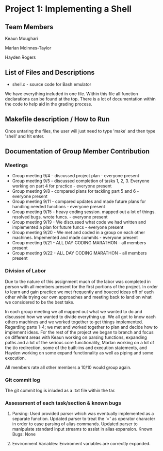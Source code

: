 # Project 1: Implementing a Shell


## Team Members

Keaun Moughari 

Marlan McInnes-Taylor 

Hayden Rogers

## List of Files and Descriptions
* shell.c - source code for Bash emulator

We have everything included in one file.
Within this file all function declarations can be found at the top.
There is a lot of documentation within the code to help aid in the grading process.

## Makefile description / How to Run

Once untaring the files, the user will just need to type 'make' and then type 'shell' and hit enter.

## Documentation of Group Member Contribution

### Meetings
* Group meeting 9/4 - discussed project plan - everyone present
* Group meeting 9/5 - discussed completion of tasks 1, 2, 3. Everyone working on part 4 for practice - everyone present
* Group meeting 9/8 - compared plans for tackling part 5 and 6 - everyone present
* Group meeting 9/11 - compared updates and made future plans for handling needed functions - everyone present
* Group meeting 9/15 - heavy coding session. mapped out a lot of things. resolved bugs. wrote funcs. - everyone present
* Group meeting 9/19 - We discussed what code we had written and implemented a plan for future funcs - everyone present
* Group meeting 9/20 - We met and coded in a group on each other machines. Impemented and made commits - everyone present
* Group meeting 9/21 - ALL DAY CODING MARATHON - all members present
* Group meeting 9/22 - ALL DAY CODING MARATHON - all members present

### Division of Labor
Due to the nature of this assignment much of the labor was completed in person with all members present for the first portions of the project. In order to learn and gain practice we met frequently and bouced ideas off of each other while trying our own approaches and meeting back to land on what we considered to be the best take. 

In each group meeting we all mapped out what we wanted to do and discussed how we wanted to divide everything up.
We all got to know each others machines and we worked together to get things implemented. Regarding parts 1-4; we
met and worked together to plan and decide how to implement ideas. For the rest of the project we began to branch
and focus on different areas with Keaun working on parsing functions, expanding paths and a lot of the serious core functionality, Marlan working on a lot of the i/o redirection, some of the built-ins and execution 
statements, and Hayden working on some expand functionality as well as piping and some execution.

All members rate all other members a 10/10 would group again.

### Git commit log

The git commit log is inluded as a .txt file within the tar.

### Assessment of each task/section & known bugs
1. Parsing:
  Used provided parser which was eventually implemented as a separate function. Updated parser to treat the '=' as operator character in order to ease parsing of alias commands. Updated parser to manipulate standard input streams to assist in alias expansion.
  Known Bugs: None

2. Environment Variables:
  Enviroment variables are correctly expanded.  

